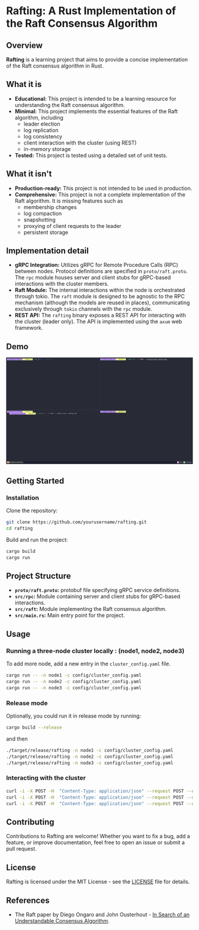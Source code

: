 # Rafting: A Rust Implementation of the Raft Consensus Algorithm

## Overview

**Rafting** is a learning project that aims to provide a concise implementation of the Raft consensus algorithm in Rust.

## What it is

- **Educational:** This project is intended to be a learning resource for understanding the Raft consensus algorithm.
- **Minimal:** This project implements the essential features of the Raft algorithm, including
    - leader election
    - log replication
    - log consistency
    - client interaction with the cluster (using REST)
    - in-memory storage
- **Tested:** This project is tested using a detailed set of unit tests.

## What it isn't

- **Production-ready:** This project is not intended to be used in production.
- **Comprehensive:** This project is not a complete implementation of the Raft algorithm. It is missing features such as
    - membership changes
    - log compaction
    - snapshotting
    - proxying of client requests to the leader
    - persistent storage

## Implementation detail

- **gRPC Integration:** Utilizes gRPC for Remote Procedure Calls (RPC) between nodes. Protocol definitions are specified in `proto/raft.proto`.
  The `rpc` module houses server and client stubs for gRPC-based interactions with the cluster members.
- **Raft Module:** The internal interactions within the node is orchestrated through tokio. The `raft` module is designed to be agnostic to the RPC
  mechanism (although the models are reused in places), communicating
  exclusively through `tokio` channels with the `rpc` module.
- **REST API:** The `rafting` binary exposes a REST API for interacting with the cluster (leader only). The API is implemented using the `axum` web
  framework.

## Demo

![](https://github.com/arunma/rafting/blob/master/rafting.gif)

## Getting Started

### Installation

Clone the repository:

```bash
git clone https://github.com/yourusername/rafting.git
cd rafting
```

Build and run the project:

```bash
cargo build
cargo run
```

## Project Structure

- **`proto/raft.proto`:** protobuf file specifying gRPC service definitions.
- **`src/rpc`:** Module containing server and client stubs for gRPC-based interactions.
- **`src/raft`:** Module implementing the Raft consensus algorithm.
- **`src/main.rs`:** Main entry point for the project.

## Usage

### Running a three-node cluster locally : (node1, node2, node3)

To add more node, add a new entry in the `cluster_config.yaml` file.

```bash
cargo run -- -n node1 -c config/cluster_config.yaml
cargo run -- -n node2 -c config/cluster_config.yaml
cargo run -- -n node3 -c config/cluster_config.yaml
```

### Release mode

Optionally, you could run it in release mode by running:

```bash
cargo build --release
```

and then

```bash
./target/release/rafting -n node1 -c config/cluster_config.yaml
./target/release/rafting -n node2 -c config/cluster_config.yaml
./target/release/rafting -n node3 -c config/cluster_config.yaml
```

### Interacting with the cluster

```bash
curl -i -X POST -H  "Content-Type: application/json" --request POST --data '{"key":"a","value":"1"}'  http://<LEADER_NODE>:<WEB_PORT>/command
curl -i -X POST -H  "Content-Type: application/json" --request POST --data '{"key":"b","value":"2"}'  http://<LEADER_NODE>:<WEB_PORT>/command
curl -i -X POST -H  "Content-Type: application/json" --request POST --data '{"key":"c","value":"3"}'  http://<LEADER_NODE>:<WEB_PORT>/command
```

## Contributing

Contributions to Rafting are welcome! Whether you want to fix a bug, add a feature, or improve documentation, feel free to open an issue or submit a
pull request.

## License

Rafting is licensed under the MIT License - see the [LICENSE](LICENSE) file for details.

## References

- The Raft paper by Diego Ongaro and John Ousterhout - [In Search of an Understandable Consensus Algorithm](https://raft.github.io/raft.pdf).
